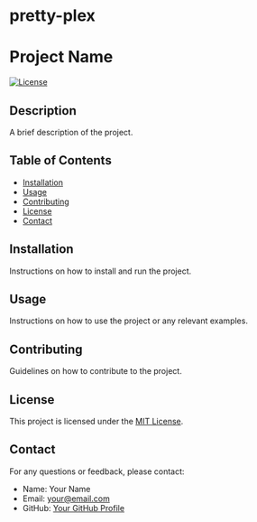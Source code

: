 # pretty-plex

# Project Name

[![License](https://img.shields.io/badge/license-MIT-blue.svg)](LICENSE)

## Description

A brief description of the project.

## Table of Contents

- [Installation](#installation)
- [Usage](#usage)
- [Contributing](#contributing)
- [License](#license)
- [Contact](#contact)

## Installation

Instructions on how to install and run the project.

## Usage

Instructions on how to use the project or any relevant examples.

## Contributing

Guidelines on how to contribute to the project.

## License

This project is licensed under the [MIT License](LICENSE).

## Contact

For any questions or feedback, please contact:

- Name: Your Name
- Email: your@email.com
- GitHub: [Your GitHub Profile](https://github.com/your-username)


